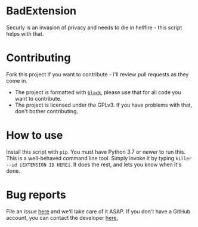 # BadExtension
Securly is an invasion of privacy and needs to die in hellfire - this script helps with that.


# Contributing
Fork this project if you want to contribute - I'll review pull requests as they come in.

* The project is formatted with [`black`](https://github.com/psf/black), please use that for all code you want to contribute.
* The project is licensed under the GPLv3. If you have problems with that, don't bother contributing.


# How to use

Install this script with `pip`. You must have Python 3.7 or newer to run this.
This is a well-behaved command line tool. Simply invoke it by typing `killer --id [EXTENSION ID HERE]`. It does the rest, and lets you know when it's done.

# Bug reports

File an issue [here](https://github.com/void5/BadExtension/issues/new?assignees=&labels=&template=bug_report.md&title=) and we'll take care of it ASAP.
If you don't have a GitHub account, you can contact the developer [here.](mailto:mccarthy.finnegan@gmail.com?subject=[ExtensionKiller]%20BUG%20REPORT)